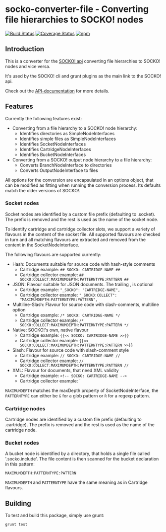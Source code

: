 # socko-converter-file - Converting file hierarchies to SOCKO! nodes

[![Build Status](https://travis-ci.org/dodevops/socko-converter-file.svg?branch=master)](https://travis-ci.org/dodevops/socko-converter-file) [![Coverage Status](https://coveralls.io/repos/github/dodevops/socko-converter-file/badge.svg?branch=master)](https://coveralls.io/github/dodevops/socko-converter-file?branch=master) [![npm](https://img.shields.io/npm/v/socko-converter-file.svg)](https://www.npmjs.com/package/socko-converter-file)

## Introduction

This is a converter for the [SOCKO! api](https://github.com/dodevops/socko-api) converting file hierarchies to
SOCKO! nodes and vice versa.

It's used by the SOCKO! cli and grunt plugins as the main link to the SOCKO! api.

Check out the [API-documentation](https://dodevops.github.io/socko-converter-file/) for more details.

## Features

Currently the following features exist:

* Converting from a file hierarchy to a SOCKO! node hierarchy:
  * Identifies directories as SimpleNodeInterfaces
  * Identifies simple files as SimpleNodeInterfaces
  * Identifies SocketNodeInterfaces
  * Identifies CartridgeNodeInterfaces
  * Identifies BucketNodeInterfaces
* Converting from a SOCKO! output node hierarchy to a file hierarchy:
  * Converts BranchNodeInterface to directories
  * Converts OutputNodeInterface to files

All options for the conversion are encapsulated in an options object, that can be modified as fitting when running the conversion process. Its defaults match the older versions of SOCKO!.

### Socket nodes

Socket nodes are identified by a custom file prefix (defaulting to .socket). The prefix is removed and the rest is used as the name of the socket node.

To identify cartridge and cartridge collector slots, we support a variety of flavours in the content of the socket file. All supported flavours are checked in turn and all matching flavours are extracted and removed from the content in the SocketNodeInterface.

The following flavours are supported currently:

  * Hash: Documents suitable for source code with hash-style comments
    * Cartridge example: `## SOCKO: CARTRIDGE-NAME ##`
    * Cartridge collector example: `## SOCKO:COLLECT:MAXIMUMDEPTH:PATTERNTYPE:PATTERN ##`
  * JSON: Flavour suitable for JSON documents. The trailing , is optional
    * Cartridge example: `"_SOCKO": "CARTRIDGE-NAME",`
    * Cartridge collector example: `"_SOCKO:COLLECT": "MAXIMUMDEPTH:PATTERNTYPE:PATTERN",`
  * Multiline-Slash: Flavour for source code with slash-comments, multiline option
    * Cartridge example: `/* SOCKO: CARTRIDGE-NAME */`
    * Cartridge collector example: `/* SOCKO:COLLECT:MAXIMUMDEPTH:PATTERNTYPE:PATTERN */`
  * Native: SOCKO!'s own, native flavour
    * Cartridge example: `{{<< SOCKO: CARTRIDGE-NAME >>}}`
    * Cartridge collector example: `{{<< SOCKO:COLLECT:MAXIMUMDEPTH:PATTERNTYPE:PATTERN >>}}`
  * Slash: Flavour for source code with slash-comment style
    * Cartridge example: `// SOCKO: CARTRIDGE-NAME //`
    * Cartridge collector example: `// SOCKO:COLLECT:MAXIMUMDEPTH:PATTERNTYPE:PATTERN //`
  * XML: Flavour for documents, that need XML validity
    * Cartridge example: `<!-- SOCKO: CARTRIDGE-NAME -->`
    * Cartridge collector example: `<!-- SOCKO:COLLECT:MAXIMUMDEPTH:PATTERNTYPE:PATTERN -->

`MAXIMUMDEPTH` matches the maxDepth property of SocketNodeInterface, the `PATTERNTYPE` can either be `G` for a glob pattern or `R` for a regexp pattern.

### Cartridge nodes

Cartridge nodes are identified by a custom file prefix (defaulting to .cartridge). The prefix is removed and the rest is used as the name of the cartridge node.

### Bucket nodes

A bucket node is identified by a directory, that holds a single file called '.socko.include'. The file content is then scanned for the bucket declaration in this pattern:

    MAXIMUMDEPTH:PATTERNTYPE:PATTERN


`MAXIMUMDEPTH` and `PATTERNTYPE` have the same meaning as in Cartridge flavours.

## Building

To test and build this package, simply use grunt:

    grunt test
